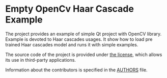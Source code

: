 # Empty OpenCv Haar Cascade Example

The project provides an example of simple Qt project with OpenCV library. 
Example is devoted to Haar cascades usages. It show how to load pre trained Haar cascades model and runs it with simple examples.

The source code of the project is provided under
[the license](LICENSE.BSD-3-CLAUSE.md),
which allows its use in third-party applications.

Information about the contributors is specified in the [AUTHORS](AUTHORS.md) file.

 

